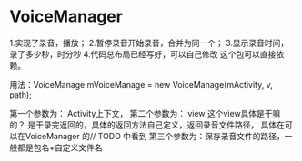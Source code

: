 VoiceManager
============
1.实现了录音，播放；
2.暂停录音开始录音，合并为同一个；
3.显示录音时间，录了多少秒，时分秒
4.代码总布局已经写好，可以自己修改
这个包可以直接依赖。

用法：VoiceManage mVoiceManage = new VoiceManage(mActivity, v, path);

第一个参数为： Activity上下文，
第二个参数为： view 这个view具体是干嘛的？ 是干录完返回的，具体的返回方法自己定义，返回录音文件路径，
               具体在可以在VoiceManager 的// TODO 中看到
第三个参数为：保存录音文件的路径，一般都是包名+自定义文件名
